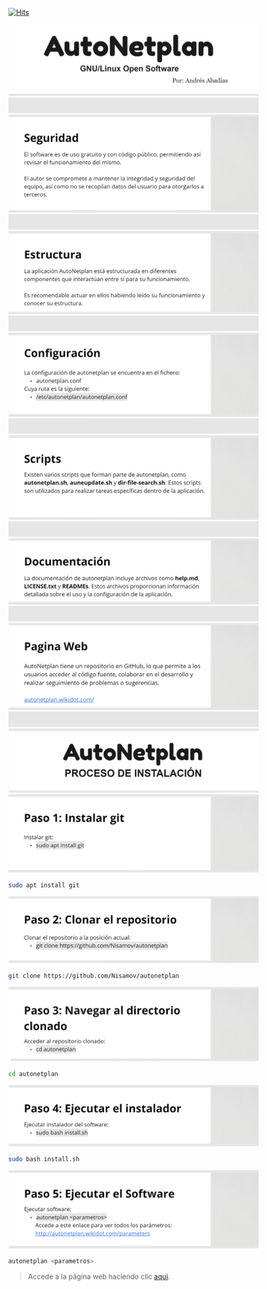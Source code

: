 <!-- Software creado por Andrés Ruslan Abadías Otal -->
[![Hits](https://hits.seeyoufarm.com/api/count/incr/badge.svg?url=https%3A%2F%2Fgithub.com%2FNisamov%2Fautonetplan&count_bg=%23979E92&title_bg=%23787070&icon=powershell.svg&icon_color=%23C8C3C3&title=hits&edge_flat=true)](https://github.com/Nisamov/autonetplan)

![Logo principal](public-storage/main.jpg)
![Separador](public-storage/separador.jpg)
![Seguridad](public-storage/security.jpg)
![Separador](public-storage/separador.jpg)
![Estructura](public-storage/structure.jpg)
![Separador](public-storage/separador.jpg)
![Configuracion](public-storage/configuration.jpg)
![Separador](public-storage/separador.jpg)
![Scripts](public-storage/scripts.jpg)
![Separador](public-storage/separador.jpg)
![Documentacion](public-storage/documentation.jpg)
![Separador](public-storage/separador.jpg)
![Pag Web](public-storage/webpage.jpg)
![Separador](public-storage/separador.jpg)
![Instalacion](public-storage/installation.jpg)
![Instalacion1](public-storage/installation1.jpg)
```sh
sudo apt install git
```
![Instalacion2](public-storage/installation2.jpg)
```sh
git clone https://github.com/Nisamov/autonetplan
```
![Instalacion2](public-storage/installation3.jpg)
```sh
cd autonetplan
```
![Instalacion3](public-storage/installation4.jpg)
```sh
sudo bash install.sh
```
![Instalacion4](public-storage/installation5.jpg)
```sh
autonetplan <parametros>
```
> Accede a la página web haciendo clic [aqui](http://autonetplan.wikidot.com/parameters).

